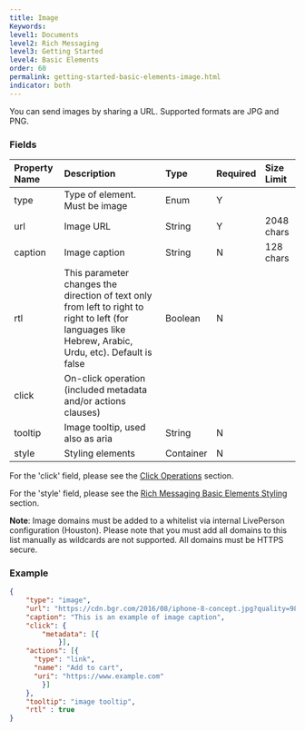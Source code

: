 ```yaml
---
title: Image
Keywords:
level1: Documents
level2: Rich Messaging
level3: Getting Started
level4: Basic Elements
order: 60
permalink: getting-started-basic-elements-image.html
indicator: both
---
```


You can send images by sharing a URL. Supported formats are JPG and PNG.

### Fields

| Property Name | Description | Type | Required | Size Limit |
| :--- | :--- | :--- | :--- | :--- |
| type | Type of element. Must be image | Enum | Y |  |
| url | Image URL | String | Y | 2048 chars |
| caption | Image caption | String | N | 128 chars |
| rtl | This parameter changes the direction of text only from left to right to right to left (for languages like Hebrew, Arabic, Urdu, etc). Default is false | Boolean | N |  |
| click | On-click operation (included metadata and/or actions clauses) |  |  |  |
| tooltip | Image tooltip, used also as aria | String | N |  |
| style | Styling elements | Container | N | |

For the 'click' field, please see the [Click Operations](rich-messaging-click-ops.html) section.

For the 'style' field, please see the [Rich Messaging Basic Elements Styling](rich-messaging-styling.html) section.

**Note**: Image domains must be added to a whitelist via internal LivePerson configuration (Houston). Please note that you must add all domains to this list manually as wildcards are not supported. All domains must be HTTPS secure.

### Example

```json
{
	"type": "image",
	"url": "https://cdn.bgr.com/2016/08/iphone-8-concept.jpg?quality=98&strip=all",
	"caption": "This is an example of image caption",
	"click": {
		"metadata": [{
	        }],
    "actions": [{
      "type": "link",
      "name": "Add to cart",
      "uri": "https://www.example.com"
		}]
	},
	"tooltip": "image tooltip",
	"rtl" : true
}
```
